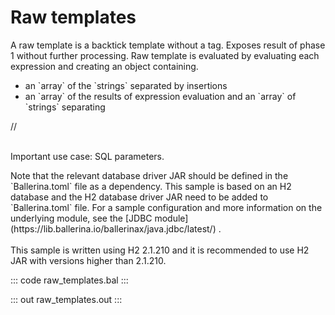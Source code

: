 # Raw templates

A raw template is a backtick template without a tag. Exposes result of phase 1 without further processing.
Raw template is evaluated by evaluating each expression and creating an object containing.
<ul>
<li>an `array` of the `strings` separated by insertions</li>
<li>an `array` of the results of expression evaluation and an `array` of `strings` separating</li>
</ul>
//<br></br>
<p>Important use case: SQL parameters.</p>
Note that the relevant database driver JAR should be defined in the `Ballerina.toml` file as a dependency.
This sample is based on an H2 database and the H2 database driver JAR need to be added to `Ballerina.toml` file.
For a sample configuration and more information on the underlying module, see the [JDBC module](https://lib.ballerina.io/ballerinax/java.jdbc/latest/) .<br><br>
This sample is written using H2 2.1.210 and it is recommended to use H2 JAR with versions higher than 2.1.210.

::: code raw_templates.bal :::

::: out raw_templates.out :::